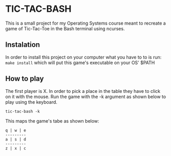 # TIC-TAC-BASH #
 
 This is a small project for my Operating Systems course meant to recreate a game of Tic-Tac-Toe in the Bash terminal using ncurses.

 ## Instalation ##

In order to install this project on your computer what you have to to is run:
``` make install ``` 
which will put this game's executable on your OS' $PATH

## How to play ##

The first player is X. In order to pick a place in the table they have to click on it with the mouse. Run the game with the -k argument as shown below to play using the keyboard.

``` tic-tac-bash -k ```

This maps the game's tabe as shown below:

```
q | w | e
---------
a | s | d  
---------
z | x | c
```

